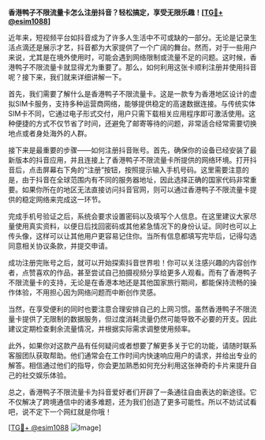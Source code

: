 **香港鸭子不限流量卡怎么注册抖音？轻松搞定，享受无限乐趣！[[TG💪+ @esim1088](https://t.me/s/esim1088)]**

近年来，短视频平台如抖音成为了许多人生活中不可或缺的一部分。无论是记录生活点滴还是展示才艺，抖音都为大家提供了一个广阔的舞台。然而，对于一些用户来说，尤其是在境外使用时，可能会遇到网络限制或流量不足的问题。这时候，香港鸭子不限流量卡就显得尤为重要了。那么，如何利用这张卡顺利注册并使用抖音呢？接下来，我们就来详细讲解一下。

首先，我们需要了解什么是香港鸭子不限流量卡。这是一款专为香港地区设计的虚拟SIM卡服务，支持多种运营商网络，能够提供稳定的高速数据连接。与传统实体SIM卡不同，它通过电子形式交付，用户只需下载相关应用程序即可激活使用。这种便捷的方式不仅节省了时间，还避免了邮寄等待的问题，非常适合经常需要切换地点或者身处海外的人群。

接下来是最重要的步骤——如何注册抖音账号。首先，确保你的设备已经安装了最新版本的抖音应用，并且连接上了香港鸭子不限流量卡所提供的网络环境。打开抖音后，点击屏幕右下角的“注册”按钮，按照提示输入手机号码。这里需要注意的是，由于抖音在全球范围内有不同的服务器地址，因此选择正确的国家代码非常重要。如果你所在的地区无法直接访问抖音官网，则可以通过香港鸭子不限流量卡提供的稳定网络来完成这一环节。

完成手机号验证之后，系统会要求设置密码以及填写个人信息。在这里建议大家尽量使用真实资料，以便日后找回密码或其他紧急情况下的身份认证。同时也可以上传头像，这样可以让其他用户更容易记住你。当所有信息都填写完毕后，记得勾选同意相关协议条款，并提交申请。

成功注册完账号之后，就可以开始探索抖音世界啦！你可以关注感兴趣的内容创作者，点赞喜欢的作品，甚至尝试自己拍摄视频分享给更多人观看。而有了香港鸭子不限流量卡的支持，无论是在香港本地还是其他国家旅行期间，都能保持流畅的操作体验，不用担心因为网络问题而中断创作灵感。

当然，在享受便利的同时也要注意合理安排自己的上网习惯。虽然香港鸭子不限流量卡提供了无限制的数据服务，但过度消耗流量仍然可能导致不必要的开支。因此建议定期检查剩余流量情况，并根据实际需求调整使用频率。

此外，如果你对这款产品有任何疑问或者想要了解更多关于它的功能，请随时联系客服团队获取帮助。他们通常会在工作时间内快速响应用户的请求，并给出专业的解答。相信通过他们的指导，你会更加熟悉如何充分利用这张神奇的卡片来提升自己的社交娱乐体验。

总之，香港鸭子不限流量卡为抖音爱好者们开辟了一条通往自由表达的新途径。它不仅解决了跨境通信中的诸多难题，还为我们创造了更多可能性。所以不妨试试看吧，说不定下一个网红就是你哦！

[[TG💪+ @esim1088](https://t.me/s/esim1088) ![Image](https://i.postimg.cc/4NQfJmqS/Snipaste-2025-05-13-00-14-12.png)]